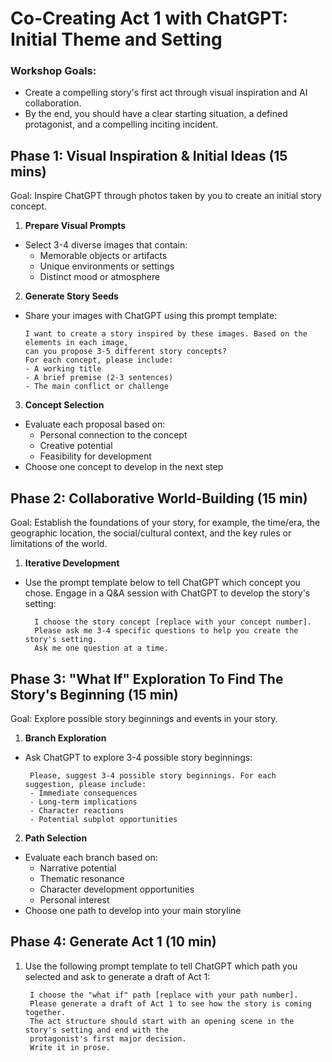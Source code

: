 # Co-Creating Act 1 with ChatGPT: Initial Theme and Setting

### Workshop Goals: 
- Create a compelling story's first act through visual inspiration and AI collaboration.
- By the end, you should have a clear starting situation, a defined protagonist, and a compelling inciting incident.

## Phase 1: Visual Inspiration & Initial Ideas (15 mins)

Goal: Inspire ChatGPT through photos taken by you to create an initial story concept.

1. **Prepare Visual Prompts**
- Select 3-4 diverse images that contain:
  - Memorable objects or artifacts
  - Unique environments or settings
  - Distinct mood or atmosphere


2. **Generate Story Seeds**
- Share your images with ChatGPT using this prompt template: 
  
      I want to create a story inspired by these images. Based on the elements in each image,
      can you propose 3-5 different story concepts?
      For each concept, please include:
      - A working title
      - A brief premise (2-3 sentences)
      - The main conflict or challenge


3. **Concept Selection**
- Evaluate each proposal based on:
  - Personal connection to the concept
  - Creative potential
  - Feasibility for development
- Choose one concept to develop in the next step


## Phase 2: Collaborative World-Building (15 min)

Goal: Establish the foundations of your story, for example, the time/era, the geographic location, the social/cultural context, and the key rules or limitations of the world.

1. **Iterative Development**

- Use the prompt template below to tell ChatGPT which concept you chose. Engage in a Q&A session with ChatGPT to develop the story's setting:   

        I choose the story concept [replace with your concept number].
        Please ask me 3-4 specific questions to help you create the story's setting.
        Ask me one question at a time.


## Phase 3: "What If" Exploration To Find The Story's Beginning (15 min)

Goal: Explore possible story beginnings and events in your story.
 
1. **Branch Exploration**
 - Ask ChatGPT to explore 3-4 possible story beginnings:
        
        Please, suggest 3-4 possible story beginnings. For each suggestion, please include:
        - Immediate consequences
        - Long-term implications
        - Character reactions
        - Potential subplot opportunities


2. **Path Selection**
 - Evaluate each branch based on:
   - Narrative potential
   - Thematic resonance
   - Character development opportunities
   - Personal interest
 - Choose one path to develop into your main storyline

## Phase 4: Generate Act 1 (10 min)

1. Use the following prompt template to tell ChatGPT which path you selected and ask to generate a draft of Act 1:
    
    
        I choose the "what if" path [replace with your path number].
        Please generate a draft of Act 1 to see how the story is coming together.
        The act structure should start with an opening scene in the story's setting and end with the
        protagonist's first major decision.
        Write it in prose.
    

